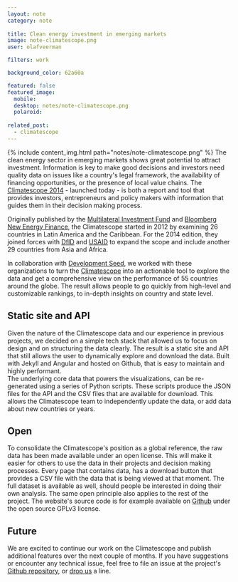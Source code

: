 ```yaml
---
layout: note
category: note
  
title: Clean energy investment in emerging markets
image: note-climatescope.png
user: olafveerman

filters: work

background_color: 62a60a

featured: false
featured_image: 
  mobile: 
  desktop: notes/note-climatescope.png
  polaroid:
  
related_post:
  - climatescope
---
```

{% include content_img.html path="notes/note-climatescope.png" %}
The clean energy sector in emerging markets shows great potential to attract investment. Information is key to make good decisions and investors need quality data on issues like a country's legal framework, the availability of financing opportunities, or the presence of local value chains. The [Climatescope 2014](http://global-climatescope.org) - launched today - is both a report and tool that provides investors, entrepreneurs and policy makers with information that guides them in their decision making process. 

Originally published by the [Multilateral Investment Fund](http://fomin.org) and [Bloomberg New Energy Finance](http://about.bnef.com), the Climatescope started in 2012 by examining 26 countries in Latin America and the Caribbean. For the 2014 edition, they joined forces with [DfID](http://https://www.gov.uk/government/organisations/department-for-international-development) and [USAID](http://www.usaid.gov/powerafrica) to expand the scope and include another 29 countries from Asia and Africa.

In collaboration with [Development Seed](http://developmentseed.org), we worked with these organizations to turn the [Climatescope](http://global-climatescope.org) into an actionable tool to explore the data and get a comprehensive view on the performance of 55 countries around the globe. The result allows people to go quickly from high-level and customizable rankings, to in-depth insights on country and state level.

## Static site and API
Given the nature of the Climatescope data and our experience in previous projects, we decided on a simple tech stack that allowed us to focus on design and on structuring the data clearly. The result is a static site and API that still allows the user to dynamically explore and download the data. Built with Jekyll and Angular and hosted on Github, that is easy to maintain and highly performant.  
The underlying core data that powers the visualizations, can be re-generated using a series of Python scripts. These scripts produce the JSON files for the API and the CSV files that are available for download. This allows the Climatescope team to independently update the data, or add data about new countries or years.

## Open
To consolidate the Climatescope's position as a global reference, the raw data has been made available under an open license. This will make it easier for others to use the data in their projects and decision making processes. Every page that contains data, has a download button that provides a CSV file with the data that is being viewed at that moment. The full dataset is available as well, should people be interested in doing their own analysis.
The same open principle also applies to the rest of the project. The website's source code is for example available on [Github](http://github.com/climatescope/global-climatescope.org) under the open source GPLv3 license.

## Future
We are excited to continue our work on the Climatescope and publish additional features over the next couple of months. If you have suggestions or encounter any technical issue, feel free to file an issue at the project's [Github repository](https://github.com/climatescope/climatescope.github.io/issues), or [drop us](mailto:info@flipside.org) a line.